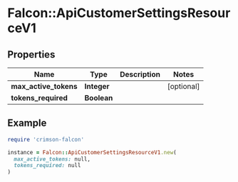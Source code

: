 # Falcon::ApiCustomerSettingsResourceV1

## Properties

| Name | Type | Description | Notes |
| ---- | ---- | ----------- | ----- |
| **max_active_tokens** | **Integer** |  | [optional] |
| **tokens_required** | **Boolean** |  |  |

## Example

```ruby
require 'crimson-falcon'

instance = Falcon::ApiCustomerSettingsResourceV1.new(
  max_active_tokens: null,
  tokens_required: null
)
```

